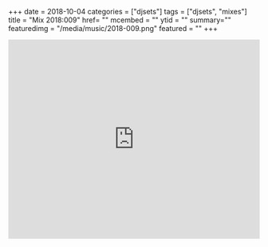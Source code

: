 +++
date = 2018-10-04
categories = ["djsets"]
tags = ["djsets", "mixes"]
title = "Mix 2018:009"
href= ""
mcembed = ""
ytid = ""
summary=""
featuredimg = "/media/music/2018-009.png"
featured = ""
+++

<div class="mix"><div class="embed" >
  <iframe width="100%" height="400" src="https://www.mixcloud.com/widget/iframe/?dark=1&feed=%2Fdjkonigi%2F2018009-chillout-downtempo-session%2F" frameborder="0" ></iframe>
</div></div>
